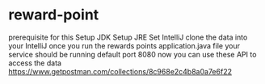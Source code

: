 # reward-point
prerequisite for this 
Setup JDK
Setup JRE
Set IntelliJ
clone the data into your IntelliJ
once you run the rewards points application.java file your service should be running default port 8080 now you can use these API to access the data https://www.getpostman.com/collections/8c968e2c4b8a0a7e6f22
